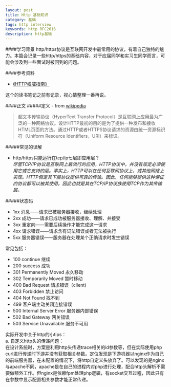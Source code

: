 ```yaml
---
layout: post
title: Http 基础知识
category: 基础
tags: http interview
keywords: http RFC2616
description: http基础
---
```


####学习背景
http/https协议是互联网开发中最常用的协议，有着自己独特的魅力。本篇会记录一些http/https的基础内容，对于应届同学和实习生同学而言，可能会涉及到一些面试时被问到的问题。

####参考资料  

- [《HTTP权威指南》](https://book.douban.com/subject/10746113/)

这个的读书笔记之前有记录，视心情整理一番再说。

####正文
#####定义 - from [wikipedia](https://zh.wikipedia.org/wiki/%E8%B6%85%E6%96%87%E6%9C%AC%E4%BC%A0%E8%BE%93%E5%8D%8F%E8%AE%AE)
> 超文本传输协议（HyperText Transfer Protocol）是互联网上应用最为广泛的一种网络协议。设计HTTP最初的目的是为了提供一种发布和接收HTML页面的方法。通过HTTP或者HTTPS协议请求的资源由统一资源标识符（Uniform Resource Identifiers，URI）来标识。

#####常见的误解
- http/https只能运行在tcp/ip七层即应用层？  
*尽管TCP/IP协议是互联网上最流行的应用，HTTP协议中，并没有规定必须使用它或它支持的层。事实上，HTTP可以在任何互联网协议上，或其他网络上实现。HTTP假定其下层协议提供可靠的传输。因此，任何能够提供这种保证的协议都可以被其使用。因此也就是其在TCP/IP协议族使用TCP作为其传输层。*

#####状态码
- 1xx 消息——请求已被服务器接收，继续处理
- 2xx 成功——请求已成功被服务器接收、理解、并接受
- 3xx 重定向——需要后续操作才能完成这一请求
- 4xx 请求错误——请求含有词法错误或者无法被执行
- 5xx 服务器错误——服务器在处理某个正确请求时发生错误

常见包括：

- 100 continue 继续
- 200 success 成功
- 301 Permanently Moved 永久移动
- 302 Temporarily Moved 暂时移动
- 400 Bad Request 请求错误（client)
- 403 Forbidden 禁止访问
- 404 Not Found 找不到
- 499 客户端主动关闭连接错误
- 500 Internal Server Error 服务器内部错误
- 502 Bad Gateway 网关错误
- 503 Service Unavailable 服务不可用


实际开发中关于http的小tips：  
a. 自定义http头的传递问题：  
	在设计系统时，方案是利用http头传递trace相关的id参数等，但在实际使用php curl进行传递时下游并没有获取相关参数。定位发现是下游机器以nginx作为自己的前端服务器，在未配置的情况下，将http自定义头放弃了。可以发现的是nginx与apache不同，apache是在自己的进程内对php进行处理，配合http头解析不需要做额外工作。但nginx是依赖fpm处理php逻辑，有socket交互过程，因此只有在参数中显示配置相关参数才能正常传递。











 

